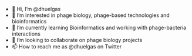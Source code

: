 - 👋 Hi, I’m @dhuelgas
- 👀 I’m interested in phage biology, phage-based technologies and bioinformatics
- 🌱 I’m currently learning Bioinformatics and working with phage-bacteria interactions
- 💞️ I’m looking to collaborate on phage biology projects
- 📫 How to reach me as @dhuelgas on Twitter

<!---
dhuelgas/dhuelgas is a ✨ special ✨ repository because its `README.md` (this file) appears on your GitHub profile.
You can click the Preview link to take a look at your changes.
--->
